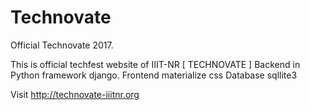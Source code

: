 # Technovate
Official Technovate 2017.

This is official techfest website of IIIT-NR [ TECHNOVATE ]
Backend in Python framework django.
Frontend materialize css
Database sqllite3


Visit   http://technovate-iiitnr.org
